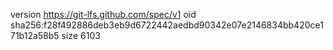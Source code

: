 version https://git-lfs.github.com/spec/v1
oid sha256:f28f492886deb3eb9d6722442aedbd90342e07e2146834bb420ce171b12a58b5
size 6103
